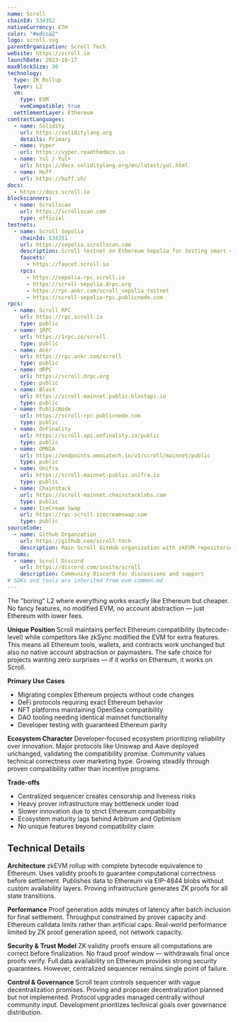 ```yaml
---
name: Scroll
chainId: 534352
nativeCurrency: ETH
color: "#edcca2"
logo: scroll.svg
parentOrganization: Scroll Tech
website: https://scroll.io
launchDate: 2023-10-17
maxBlockSize: 30
technology:
  type: ZK Rollup
  layer: L2
  vm:
    type: EVM
    evmCompatible: true
  settlementLayer: Ethereum
contractLanguages:
  - name: Solidity
    url: https://soliditylang.org
    details: Primary
  - name: Vyper
    url: https://vyper.readthedocs.io
  - name: Yul / Yul+
    url: https://docs.soliditylang.org/en/latest/yul.html
  - name: Huff
    url: https://huff.sh/
docs:
  - https://docs.scroll.io
blockscanners:
  - name: Scrollscan
    url: https://scrollscan.com
    type: official
testnets:
  - name: Scroll Sepolia
    chainId: 534351
    url: https://sepolia.scrollscan.com
    description: Scroll testnet on Ethereum Sepolia for testing smart contracts and dApps on the zkEVM.
    faucets:
      - https://faucet.scroll.io
    rpcs:
      - https://sepolia-rpc.scroll.io
      - https://scroll-sepolia.drpc.org
      - https://rpc.ankr.com/scroll_sepolia_testnet
      - https://scroll-sepolia-rpc.publicnode.com
rpcs:
  - name: Scroll RPC
    url: https://rpc.scroll.io
    type: public
  - name: 1RPC
    url: https://1rpc.io/scroll
    type: public
  - name: Ankr
    url: https://rpc.ankr.com/scroll
    type: public
  - name: dRPC
    url: https://scroll.drpc.org
    type: public
  - name: Blast
    url: https://scroll-mainnet.public.blastapi.io
    type: public
  - name: PublicNode
    url: https://scroll-rpc.publicnode.com
    type: public
  - name: OnFinality
    url: https://scroll.api.onfinality.io/public
    type: public
  - name: OMNIA
    url: https://endpoints.omniatech.io/v1/scroll/mainnet/public
    type: public
  - name: Unifra
    url: https://scroll-mainnet-public.unifra.io
    type: public
  - name: Chainstack
    url: https://scroll-mainnet.chainstacklabs.com
    type: public
  - name: IceCream Swap
    url: https://rpc-scroll.icecreamswap.com
    type: public
sourceCode:
  - name: Github Organzation
    url: https://github.com/scroll-tech
    description: Main Scroll GitHub organization with zkEVM repositories
forums:
  - name: Scroll Discord
    url: https://discord.com/invite/scroll
    description: Community Discord for discussions and support
# SDKs and tools are inherited from evm-common.md
---
```


The "boring" L2 where everything works exactly like Ethereum but cheaper. No fancy features, no modified EVM, no account abstraction — just Ethereum with lower fees.

**Unique Position**
Scroll maintains perfect Ethereum compatibility (bytecode-level) while competitors like zkSync modified the EVM for extra features. This means all Ethereum tools, wallets, and contracts work unchanged but also no native account abstraction or paymasters. The safe choice for projects wanting zero surprises — if it works on Ethereum, it works on Scroll.

**Primary Use Cases**

- Migrating complex Ethereum projects without code changes
- DeFi protocols requiring exact Ethereum behavior
- NFT platforms maintaining OpenSea compatibility
- DAO tooling needing identical mainnet functionality
- Developer testing with guaranteed Ethereum parity

**Ecosystem Character**
Developer-focused ecosystem prioritizing reliability over innovation. Major protocols like Uniswap and Aave deployed unchanged, validating the compatibility promise. Community values technical correctness over marketing hype. Growing steadily through proven compatibility rather than incentive programs.

**Trade-offs**

- Centralized sequencer creates censorship and liveness risks
- Heavy prover infrastructure may bottleneck under load
- Slower innovation due to strict Ethereum compatibility
- Ecosystem maturity lags behind Arbitrum and Optimism
- No unique features beyond compatibility claim

## Technical Details

**Architecture**
zkEVM rollup with complete bytecode equivalence to Ethereum. Uses validity proofs to guarantee computational correctness before settlement. Publishes data to Ethereum via EIP-4844 blobs without custom availability layers. Proving infrastructure generates ZK proofs for all state transitions.

**Performance**
Proof generation adds minutes of latency after batch inclusion for final settlement. Throughput constrained by prover capacity and Ethereum calldata limits rather than artificial caps. Real-world performance limited by ZK proof generation speed, not network capacity.

**Security & Trust Model**
ZK validity proofs ensure all computations are correct before finalization. No fraud proof window — withdrawals final once proofs verify. Full data availability on Ethereum provides strong security guarantees. However, centralized sequencer remains single point of failure.

**Control & Governance**
Scroll team controls sequencer with vague decentralization promises. Proving and proposer decentralization planned but not implemented. Protocol upgrades managed centrally without community input. Development prioritizes technical goals over governance distribution.
